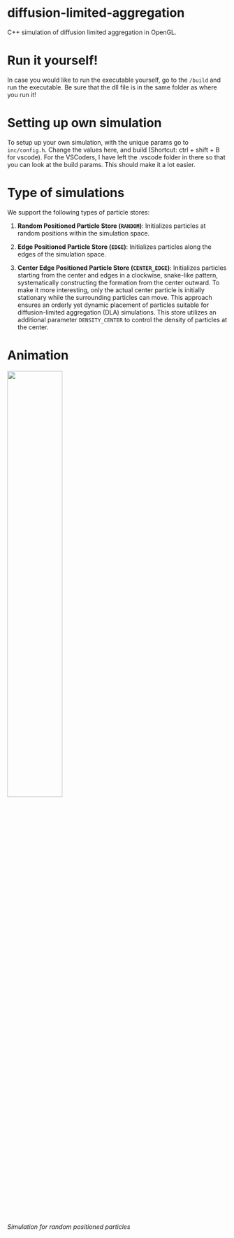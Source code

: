 # diffusion-limited-aggregation
C++ simulation of diffusion limited aggregation in OpenGL.

# Run it yourself!
In case you would like to run the executable yourself, go to the `/build` and run the executable. Be sure that the dll file is in the same folder as where you run it!

# Setting up own simulation
To setup up your own simulation, with the unique params go to `inc/config.h`. Change the values here, and build (Shortcut: ctrl + shift + B for vscode). For the VSCoders, I have left the .vscode folder in there so that you can look at the build params. This should make it a lot easier.

# Type of simulations

We support the following types of particle stores:

1. **Random Positioned Particle Store (`RANDOM`)**: Initializes particles at random positions within the simulation space.

2. **Edge Positioned Particle Store (`EDGE`)**: Initializes particles along the edges of the simulation space.

3. **Center Edge Positioned Particle Store (`CENTER_EDGE`)**: Initializes particles starting from the center and edges in a clockwise, snake-like pattern, systematically constructing the formation from the center outward. To make it more interesting, only the actual center particle is initially stationary while the surrounding particles can move. This approach ensures an orderly yet dynamic placement of particles suitable for diffusion-limited aggregation (DLA) simulations. This store utilizes an additional parameter `DENSITY_CENTER` to control the density of particles at the center.

# Animation

<p>
  <img src="https://github.com/BurakKTopal/diffusion-limited-aggregation/blob/main/media/particleSimulationNoGrid_150ms.gif" width="50%" />
  <br />
  <em>Simulation for random positioned particles</em>
</p>
